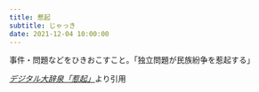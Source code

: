 ```yaml
---
title: 惹起
subtitle: じゃっき
date: 2021-12-04 10:00:00
---
```


事件・問題などをひきおこすこと。「独立問題が民族紛争を惹起する」

<cite>[デジタル大辞泉「惹起」](https://dictionary.goo.ne.jp/word/%E6%83%B9%E8%B5%B7/)</cite>より引用
